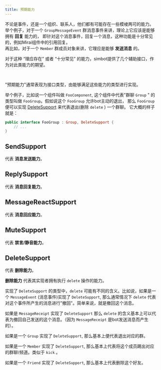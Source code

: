```yaml
---
title: 预期能力 
---
```

不论是事件，还是一个组织、联系人，他们都有可能存在一些模棱两可的能力。<br/>
举个例子，对于一个 `GroupMessageEvent` 群消息事件来讲，理论上它应该是能够拥有 **回复** 能力的， 即针对这个消息事件，回复一个消息，这种功能是十分常见的，例如Mirai组件中的引用回复。<br/>
再比如，对于一个 `Member` 群成员对象来讲，它理应是能够 **发送消息** 的。

对于这种 “理应存在” 或者 “十分常见” 的能力，simbot提供了几个辅助接口，作为对此类能力的期望。

<br />

"预期能力"通常表现为接口类型，由能够满足这些能力的类型进行实现。

举个例子，比如说一个组件叫做 `FooComponent`, 这个组件中代表"群聊 `Group` " 的类型叫做 `FooGroup`。假如说这个 `FooGroup` 允许bot主动的退出， 那么 `FooGroup`
便可以实现 [DeleteSupport](#deletesupport) 来代表退出(删除 `delete` ) 一个群聊。 它大概的样子就是：

```kotlin
public interface FooGroup : Group, DeleteSupport {
    // ...
}
```

## SendSupport

代表 **消息发送能力**。



## ReplySupport

代表 **消息回复能力**。

## MessageReactSupport

代表 **消息回应能力**。

## MuteSupport

代表 **禁言/静音能力**。

## DeleteSupport

代表 **删除能力**。

**删除能力** 代表其实现者拥有执行 `delete` 操作的能力。

实现了 `DeleteSupport` 的类型中，`delete` 可能有不同的含义。比如说，如果是一个 `MessageEvent` (消息事件)实现了 `DeleteSupport`, 那么通常情况下
`delete` 代表对这个事件所产生的消息进行"撤回"。简单来说，就是撤回这个消息。

如果是 `MessageReceipt` 实现了 `DeleteSupport` 那么 `delete` 的含义基本上可以代表为撤回自己发送的这个消息。（因为 `MessageReceipt` 是bot发送消息而产生的）。

如果是一个 `Group` 实现了 `DeleteSupport`, 那么基本上便代表退出对应的群。

如果是一个 `Member` 实现了 `DeleteSupport`, 那么基本上代表将这个成员踢出对应的群聊/频道。类似于 `kick` 。

如果是一个 `Friend` 实现了 `DeleteSupport`, 那么基本上代表删除这个好友。

